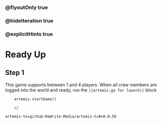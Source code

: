 ### @flyoutOnly true
### @hideIteration true
### @explicitHints true

# Ready Up

## Step 1
This game supports between 1 and 4 players. When all crew members are logged into the world and ready, run the ``||artemis.go for launch||`` block

```ghost
    artemis.startGame()
```
```template
    //
```

```package
artemis-ts=github:ReWrite-Media/artemis-ts#v0.0.56
```